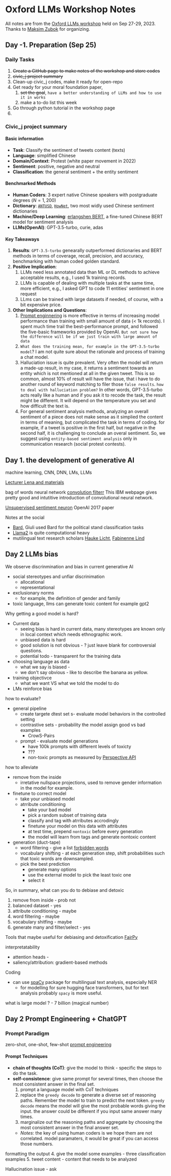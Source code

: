 # Oxford LLMs Workshop Notes
All notes are from the [Oxford LLMs workshop](https://www.llmsforsocialsciene.dev/) held on Sep 27-29, 2023. Thanks to [Maksim Zubok](https://www.llmsforsocialsciene.dev/posts/people/) for organizing. 

## Day -1. Preparation (Sep 25)
### Daily Tasks 
1. ~~Create a GitHub page to make notes of the workshop and store codes~~
2. ~~civic_j project summary~~
3. Clean-up civic_j codes, make it ready for open-repo
4. Get ready for your moral foundation paper, 
    1. ~~set the goal~~, `have a better understanding of LLMs and how to use it in works`
    2. make a to-do list this week 
5. Go through python tutorial in the workshop page 
6. 

### Civic_j project summary
#### Basic information
* __Task__: Classify the sentiment of tweets content (texts)
* __Language__: simplified Chinese
* __Domain/Context__: Protest (white paper movement in 2022)
* __Sentiment__: positive, negative and neutral
* __Classification__: the general sentiment + the entity sentiment 

#### Benchmarked Methods
* __Human Coders__: 3 expert native Chinese speakers with postgraduate degrees ($N=1,200$)
* __Dictionary__: [`ANTUSD`](https://aclanthology.org/L16-1428/), [`HowNet`](https://scholar.google.com/scholar_lookup?title=Sentiment%20analysis&publication_year=2010&author=Y.Y.%20Zhao&author=B.%20Qin&author=T.%20Liu), two most widly used Chinese sentiment dictionaries 
* __Machine/Deep Learning__: [erlangshen BERT](https://arxiv.org/abs/2209.02970), a fine-tuned Chinese BERT model for sentiment analysis
* __LLMs(OpenAI)__: GPT-3.5-turbo, curie, adas 

#### Key Takeaways
1. __Results__: `GPT-3.5-turbo` genearally outperformed dictionaries and BERT methods in terms of coverage, recall, precision, and accuracy, benchmarking with human coded golden standard. 
2. __Positive Implication__:
    1. LLMs need less annotated data than ML or DL methods to achieve acceptable results, e.g., I used 1k training records.
    2. LLMs is capable of dealing with multiple tasks at the same time, more efficient, e.g., I asked GPT to code 11 entities' sentiment in one request
    3. LLms can be trained with large datasets if needed, of course, with a bit expensive price.
3. __Other Implications and Questions__: 
    1. [Prompt enginnering](https://www.deeplearning.ai/short-courses/chatgpt-prompt-engineering-for-developers/) is more effective in terms of increasing model performance than training with small amount of data (< 1k records). I spent much time trail the best-performance prompt, and followed the five-basic frameworks provided by OpenAI. `But not sure how the difference will be if we just train with large amount of data`
    2. `What does the training mean, for example in the GPT-3.5-turbo model`? I am not quite sure about the rationale and process of training a chat model. 
    3. Halluciation issue is quite prevalent. Very often the model will return a made-up result, in my case, it returns a sentiment towards an entity which is not mentioned at all in the given tweet. This is so common, almost 10% of result will have the issue, that i have to do another round of keyword matching to filer those `false results`. `how to deal with halluciation problem?` In other words, GPT-3.5-turbo acts really like a human and if you ask it to recode the task, the result might be different. It will depend on the temperature you set and how difficult the text is. 
    4. For general sentiment analysis methods, analyzing an overall sentiment of a piece does not make sense as it simplied the content in terms of meaning, but complicated the task in terms of coding. for example, if a tweet is positive in the first half, but negative in the second half, it is challenging to conclude an overal sentiment. So, we suggest using `entity-based sentiment analysis` only in communication research (social protest contests). 


## Day 1. the development of generative AI

machine learning, CNN, DNN, LMs, LLMs

[Lecturer Lena and materials](https://lena-voita.github.io/nlp_course)

bag of words
neural network
[convolution filterr](https://www.ibm.com/topics/convolutional-neural-networks) This IBM webpage gives pretty good and intutitive introduction of convolutional neural network. 

[Unsupervised sentiment neuron](https://openai.com/research/unsupervised-sentiment-neuron) OpenAI 2017 paper

Notes at the social 
* [Bard](https://bard.google.com/chat/9713225e31a0b31f), Giuli used Bard for the political stand classification tasks
* [Llama2](https://replicate.com/blog/run-llama-2-with-an-api) is quite computational heavy 
* mutilingual text research scholars [Hauke Licht](https://haukelicht.github.io/), [Fabinenne Lind](https://compcommlab.univie.ac.at/team/postdocs/fabienne-lind/)

## Day 2 LLMs bias

We observe discrinmination and bias in current generative AI
* social stereotypes and unfiar discrinimation
    * allocational 
    * representational 
* exclusionary norms
    * for example, the definition of gender and family 
* toxic language, llms can generate toxic content for example gpt2 

Why getting a good model is hard?
* Current data 
    * seeing bias is hard in current data, many stereotypes are known only in local context which needs ethnographic work. 
    * unbiased data is hard
    * good solution is not obvious - ? just leave blank for controversial questions.
    * potential todo - transparent for the training data
* choosing language as data 
    * what we say is biased - 
    * we don't say obvious - like to describe the banana as yellow. 
* training objectivce
    * what we want VS what we told the model to do 
* LMs reinforce bias

how to evaluate?
* general pipeline
    * create targete dtest set s- evaluate model behaviors in the controlled setting
    * contrastive sets - probability the model assign good vs bad examples
        * CrowS-Pairs
    * prompt - evaluate model generations 
        * have 100k prompts with different levels of toxicty
        * ???
        * non-toxic prompts as measured by [Perspective API](https://perspectiveapi.com/)

how to alleviate 
* remove from the inside
    * irretative nullspace projections, used to remove gender information in the model for example. 
* finetune to correct model 
    * take your unbiased model 
    * atrribute conditioning
        * take your bad model
        * pick a random subset of training data
        * classify and tag with atrributes accrodingly
        * finetune your model on this data with attributes
        * at test time, prepend `nontoxic` before every generation
        * the model will learn from tags and generate nontoxic content
* generation (duct-tape) 
    * word filtering - give a list [forbidden words](https://github.com/LDNOOBW/List-of-Dirty-Naughty-Obscene-and-Otherwise-Bad-Words)
    * vocabulary shifting - at each generation step, shift probabilities such that toxic words are downsampled. 
    * pick the best prediction 
        * generate many options
        * use the external model to pick the least toxic one
        * select it 

So, in summary, what can you do to debiase and detoxic
1. remove from inside - prob not
2. balanced dataset - yes
3. attribute conditioning - maybe
4. word filtering - maybe
5. vocabulary shitfing - maybe
6. generate many and filter/select - yes

Tools that maybe useful for debiasing and detoxification
[FairPy](https://arxiv.org/abs/2302.05508)

interpretatability
* attention heads - 
* saliency/attribution: gradient-based methods


Coding
* can use [spaCy](https://spacy.io/) package for multilingual text analysis, especially NER 
    * for modelling for sure hugging face transformers, but for text analysis probably `spacy` is more useful.  

what is large model ? - 7 billion (magical number)

## Day 2 Prompt Engineering + ChatGPT

### Prompt Paradigm
zero-shot, one-shot, few-shot
[prompt engineering](https://www.promptingguide.ai/)

#### Prompt Techniques
* __chain of thoughts (CoT)__: give the model to think - specific the steps to do the task. 
* __self-consistence__: give same prompt for several times, then choose the most consistent answer in the final set. 
    1. prompt a language model with CoT techniques
    2. replace the `greedy decode` to generate a diverse set of reasoning paths. Remember the model to train to predict the next token. `greedy decode` means the model will give the most probable words giving the input. the answer could be different if you input same answer many times. 
    3. marginalize out the reasoning paths and aggregate by choosing the most consistent answer in the final answer set.
    * _Notes_: the key of using human coders is we hope them are not correlated. model paramaters, it would be great if you can access those numbers. 
    



formatting the output
4. give the model some examples - three classification examples
5. tweet content - content that needs to be analyzed



Hallucination issue - ask




